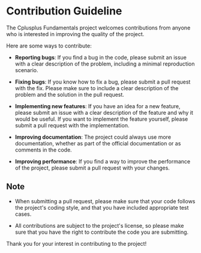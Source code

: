 # Contribution Guideline

The Cplusplus Fundamentals project welcomes contributions from anyone who is interested in improving the quality of the project.

Here are some ways to contribute:

- **Reporting bugs**: If you find a bug in the code, please submit an issue with a clear description of the problem, including a minimal reproduction scenario.

- **Fixing bugs**: If you know how to fix a bug, please submit a pull request with the fix. Please make sure to include a clear description of the problem and the solution in the pull request.

- **Implementing new features**: If you have an idea for a new feature, please submit an issue with a clear description of the feature and why it would be useful. If you want to implement the feature yourself, please submit a pull request with the implementation.

- **Improving documentation**: The project could always use more documentation, whether as part of the official documentation or as comments in the code.

- **Improving performance**: If you find a way to improve the performance of the project, please submit a pull request with your changes.

## Note

- When submitting a pull request, please make sure that your code follows the project's coding style, and that you have included appropriate test cases.

- All contributions are subject to the project's license, so please make sure that you have the right to contribute the code you are submitting.

Thank you for your interest in contributing to the project!